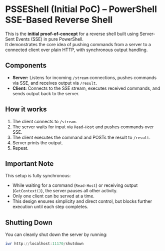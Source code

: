 # PSSEShell (Initial PoC) – PowerShell SSE-Based Reverse Shell

This is the **initial proof-of-concept** for a reverse shell built using Server-Sent Events (SSE) in pure PowerShell.  
It demonstrates the core idea of pushing commands from a server to a connected client over plain HTTP, with synchronous output handling.

## Components

- **Server:** Listens for incoming `/stream` connections, pushes commands via SSE, and receives output via `/result`.
- **Client:** Connects to the SSE stream, executes received commands, and sends output back to the server.

## How it works

1. The client connects to `/stream`.
2. The server waits for input via `Read-Host` and pushes commands over SSE.
3. The client executes the command and POSTs the result to `/result`.
4. Server prints the output.
5. Repeat.

## Important Note

This setup is fully synchronous:
- While waiting for a command (`Read-Host`) or receiving output (`GetContext()`), the server pauses all other activity.
- Only one client can be served at a time.
- This design ensures simplicity and direct control, but blocks further execution until each step completes.

## Shutting Down

You can cleanly shut down the server by running:

```powershell
iwr http://localhost:11170/shutdown

